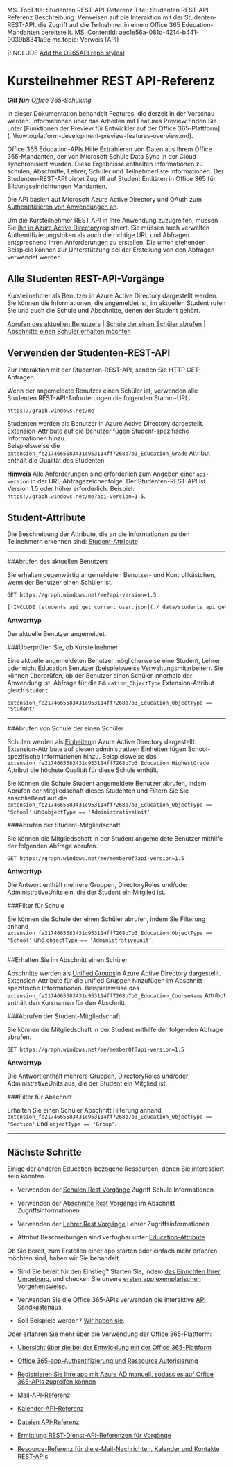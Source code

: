 MS. TocTitle: Studenten REST-API-Referenz Titel: Studenten REST-API-Referenz Beschreibung: Verweisen auf die Interaktion mit der Studenten-REST-API, die Zugriff auf die Teilnehmer in einem Office 365 Education-Mandanten bereitstellt.
MS. ContentId: aec1e56a-081d-4214-b441-9039b8341a9e ms.topic: Verweis (API)

[!INCLUDE [Add the O365API repo styles](../includes/controls/addo365apistyles.html)]



# <a name="students-rest-api-reference"></a>Kursteilnehmer REST API-Referenz
    
 _**Gilt für:** Office 365-Schulung_
<p class="previewnote">In dieser Dokumentation behandelt Features, die derzeit in der Vorschau werden. Informationen über das Arbeiten mit Features Preview finden Sie unter [Funktionen der Preview für Entwickler auf der Office 365-Plattform](..\howto\platform-development-preview-features-overview.md).</p>


<a name="Overview"> </a>Office 365 Education-APIs Hilfe Extrahieren von Daten aus Ihrem Office 365-Mandanten, der von Microsoft Schule Data Sync in der Cloud synchronisiert wurden. Diese Ergebnisse enthalten Informationen zu schulen, Abschnitte, Lehrer, Schüler und Teilnehmerliste Informationen. Der Studenten-REST-API bietet Zugriff auf Student Entitäten in Office 365 für Bildungseinrichtungen Mandanten.

Die API basiert auf Microsoft Azure Active Directory und OAuth zum [Authentifizieren von Anwendungen an](..\howto\common-app-authentication-tasks.md).
 
Um die Kursteilnehmer REST API in Ihre Anwendung zuzugreifen, müssen Sie [ihn in Azure Active Directory](https://azure.microsoft.com/en-us/documentation/articles/active-directory-integrating-applications/#adding-an-application)registriert.
Sie müssen auch verwalten Authentifizierungstoken als auch die richtige URL und Abfragen entsprechend Ihren Anforderungen zu erstellen. Die unten stehenden Beispiele können zur Unterstützung bei der Erstellung von den Abfragen verwendet werden.

<!-- Add Extension Properties and Data-Model-->

## <a name="all-students-rest-api-operations"></a>Alle Studenten REST-API-Vorgänge

<a name="StudentOperations"></a> Kursteilnehmer als Benutzer in Azure Active Directory dargestellt werden. Sie können die Informationen, die angemeldet ist, im aktuellen Student rufen Sie und auch die Schule und Abschnitte, denen der Student gehört.


[Abrufen des aktuellen Benutzers](#GetCurrentUser) | [Schule der einen Schüler abrufen](#GetStudentSchool) | [Abschnitte einen Schüler erhalten möchten](#GetStudentSections) 


## <a name="use-the-students-rest-api"></a>Verwenden der Studenten-REST-API

Zur Interaktion mit der Studenten-REST-API, senden Sie HTTP GET-Anfragen.

Wenn der angemeldete Benutzer einen Schüler ist, verwenden alle Studenten REST-API-Anforderungen die folgenden Stamm-URL:

`https://graph.windows.net/me`

Studenten werden als Benutzer in Azure Active Directory dargestellt. Extension-Attribute auf die Benutzer fügen Student-spezifische Informationen hinzu.  
Beispielsweise die `extension_fe2174665583431c953114ff7268b7b3_Education_Grade` Attribut enthält die Qualität des Studenten.

**Hinweis** Alle Anforderungen sind erforderlich zum Angeben einer `api-version` in der URL-Abfragezeichenfolge. Der Studenten-REST-API ist Version 1.5 oder höher erforderlich. Beispiel: `https://graph.windows.net/me?api-version=1.5`.   

## <a name="student-attributes"></a>Student-Attribute

Die Beschreibung der Attribute, die an die Informationen zu den Teilnehmern erkennen sind: [Student-Attribute](education-rest-attributes.md#StudentAttributes)

****

<a name="GetCurrentUser"> </a>
##<a name="get-current-user"></a>Abrufen des aktuellen Benutzers

Sie erhalten gegenwärtig angemeldeten Benutzer- und Kontrollkästchen, wenn der Benutzer einen Schüler ist.

```no-highlight
GET https://graph.windows.net/me?api-version=1.5
```

```REST
[!INCLUDE [students_api_get_current_user.json](./_data/students_api_get_current_user.json)]
```

 **Antworttyp**

Der aktuelle Benutzer angemeldet.

###<a name="check-if-student"></a>Überprüfen Sie, ob Kursteilnehmer

Eine aktuelle angemeldeten Benutzer möglicherweise eine Student, Lehrer oder nicht Education Benutzer (beispielsweise Verwaltungsmitarbeiter). Sie können überprüfen, ob der Benutzer einen Schüler innerhalb der Anwendung ist. Abfrage für die `Education_ObjectType` Extension-Attribut gleich `Student`.

```no-highlight
extension_fe2174665583431c953114ff7268b7b3_Education_ObjectType == 'Student'
```

****

<a name="GetStudentSchool"> </a>
##<a name="get-school-of-a-student"></a>Abrufen von Schule der einen Schüler

Schulen werden als [Einheiten](https://msdn.microsoft.com/en-us/library/azure/dn832057.aspx)in Azure Active Directory dargestellt. Extension-Attribute auf diesen administrativen Einheiten fügen School-spezifische Informationen hinzu. Beispielsweise das `extension_fe2174665583431c953114ff7268b7b3_Education_HighestGrade` Attribut die höchste Qualität für diese Schule enthält.

Sie können die Schule Student angemeldete Benutzer abrufen, indem Abrufen der Mitgliedschaft dieses Studenten und Filtern Sie Sie anschließend auf die `extension_fe2174665583431c953114ff7268b7b3_Education_ObjectType == 'School'` und`objectType == 'AdministrativeUnit'`

###<a name="get-student-membership"></a>Abrufen der Student-Mitgliedschaft

Sie können die Mitgliedschaft in der Student angemeldete Benutzer mithilfe der folgenden Abfrage abrufen.


```no-highlight
GET https://graph.windows.net/me/memberOf?api-version=1.5
```


 **Antworttyp**

Die Antwort enthält mehrere Gruppen, DirectoryRoles und/oder AdministrativeUnits ein, die der Student ein Mitglied ist.

###<a name="filter-for-school"></a>Filter für Schule

Sie können die Schule der einen Schüler abrufen, indem Sie Filterung anhand `extension_fe2174665583431c953114ff7268b7b3_Education_ObjectType == 'School'` und `objectType == 'AdministrativeUnit'`.


**** 

<a name="GetStudentSection"> </a>
##<a name="get-section-of-a-student"></a>Erhalten Sie im Abschnitt einen Schüler

Abschnitte werden als [Unified Groups](https://msdn.microsoft.com/en-us/office/office365/howto/groups-rest-operations)in Azure Active Directory dargestellt. Extension-Attribute für die unified Gruppen hinzufügen im Abschnitt-spezifische Informationen. Beispielsweise das `extension_fe2174665583431c953114ff7268b7b3_Education_CourseName` Attribut enthält den Kursnamen für den Abschnitt.

###<a name="get-student-membership"></a>Abrufen der Student-Mitgliedschaft

Sie können die Mitgliedschaft in der Student mithilfe der folgenden Abfrage abrufen.


```no-highlight
GET https://graph.windows.net/me/memberOf?api-version=1.5
```

 **Antworttyp**

Die Antwort enthält mehrere Gruppen, DirectoryRoles und/oder AdministrativeUnits aus, die der Student ein Mitglied ist.

###<a name="filter-for-section"></a>Filter für Abschnitt

Erhalten Sie einen Schüler Abschnitt Filterung anhand `extension_fe2174665583431c953114ff7268b7b3_Education_ObjectType == 'Section'` und `objectType == 'Group'`.

**** 

<a name="NextSteps"> </a>
## <a name="next-steps"></a>Nächste Schritte

Einige der anderen Education-bezogene Ressourcen, denen Sie interessiert sein könnten

- Verwenden der [Schulen Rest Vorgänge](..\api\school-rest-operations.md) Zugriff Schule Informationen

- Verwenden der [Abschnitte Rest Vorgänge](..\api\section-rest-operations.md) im Abschnitt Zugriffsinformationen

- Verwenden der [Lehrer Rest Vorgänge](..\api\teacher-rest-operations.md) Lehrer Zugriffsinformationen 

- Attribut Beschreibungen sind verfügbar unter [Education-Attribute](..\api\education-rest-attributes.md)


Ob Sie bereit, zum Erstellen einer app starten oder einfach mehr erfahren möchten sind, haben wir Sie behandelt.


- Sind Sie bereit für den Einstieg? Starten Sie, indem [das Einrichten Ihrer Umgebung](..\howto\setup-development-environment.md), und checken Sie unsere [ersten app exemplarischen Vorgehensweise](..\howto\getting-started-Office-365-APIs.md).

- Verwenden Sie die Office 365-APIs verwenden die interaktive [API Sandkasten](http://apisandbox.msdn.microsoft.com/)aus.
    
- Soll Beispiele werden? [Wir haben sie](..\howto\starter-projects-and-code-samples.md).
    

Oder erfahren Sie mehr über die Verwendung der Office 365-Plattform:

- [Übersicht über die bei der Entwicklung mit der Office 365-Plattform](..\howto\platform-development-overview.md)
    
- [Office 365-app-Authentifizierung und Ressource Autorisierung](..\howto\common-app-authentication-tasks.md)
    
- [Registrieren Sie Ihre app mit Azure AD manuell, sodass es auf Office 365-APIs zugreifen können](..\howto\add-common-consent-manually.md)
  
- [Mail-API-Referenz](..\api\mail-rest-operations.md)
  
- [Kalender-API-Referenz](..\api\calendar-rest-operations.md)

- [Dateien API-Referenz](..\api\files-rest-operations.md)

- [Ermittlung REST-Dienst-API-Referenzen für Vorgänge](..\api\discovery-service-rest-operations.md)

- [Resource-Referenz für die e-Mail-Nachrichten, Kalender und Kontakte REST-APIs](..\api\complex-types-for-mail-contacts-calendar.md)
    
